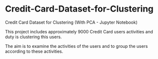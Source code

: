 # Credit-Card-Dataset-for-Clustering
Credit Card Dataset for Clustering (With PCA - Jupyter Notebook)

This project includes approximately 9000 Credit Card users activities and duty is clustering this users.

The aim is to examine the activities of the users and to group the users according to these activities.
